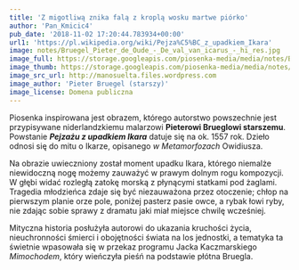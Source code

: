 ```yaml
---
title: 'Z migotliwą znika falą z kroplą wosku martwe piórko'
author: 'Pan_Kmicic4'
pub_date: '2018-11-02 17:20:44.783934+00:00'
url1: 'https://pl.wikipedia.org/wiki/Pejza%C5%BC_z_upadkiem_Ikara'
image: notes/Bruegel_Pieter_de_Oude_-_De_val_van_icarus_-_hi_res.jpg
image_full: https://storage.googleapis.com/piosenka-media/media/notes/Bruegel_Pieter_de_Oude_-_De_val_van_icarus_-_hi_res.jpg
image_thumb: https://storage.googleapis.com/piosenka-media/media/notes/Bruegel_Pieter_de_Oude_-_De_val_van_icarus_-_hi_res.jpg.0x300_q85_upscale.jpg
image_src_url: http://manosuelta.files.wordpress.com
image_author: 'Pieter Bruegel (starszy)'
image_license: Domena publiczna
---
```


Piosenka inspirowana jest obrazem, którego autorstwo powszechnie jest przypisywane niderlandzkiemu malarzowi **Pieterowi Brueglowi starszemu**. Powstanie _**Pejzażu z upadkiem Ikara**_ datuje się na ok. 1557 rok. Dzieło odnosi się do mitu o Ikarze, opisanego _w Metamorfozach_ Owidiusza. 

Na obrazie uwieczniony został moment upadku Ikara, którego niemalże niewidoczną nogę możemy zauważyć w prawym dolnym rogu kompozycji. W głębi widać rozległą zatokę morską z płynącymi statkami pod żaglami. Tragedia młodzieńca zdaje się być niezauważona przez otoczenie; chłop na pierwszym planie orze pole, poniżej pasterz pasie owce, a rybak łowi ryby, nie zdając sobie sprawy z dramatu jaki miał miejsce chwilę wcześniej. 

Mityczna historia posłużyła autorowi do ukazania kruchości życia, nieuchronności śmierci i obojętności świata na los jednostki, a tematyka ta świetnie  wpasowała się w przekaz programu Jacka Kaczmarskiego _Mimochodem_, który wieńczyła pieśń na podstawie płótna Bruegla.